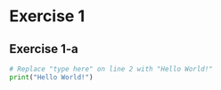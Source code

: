 # Exercise 1
## Exercise 1-a

```Python
# Replace "type here" on line 2 with "Hello World!"
print("Hello World!")
```
